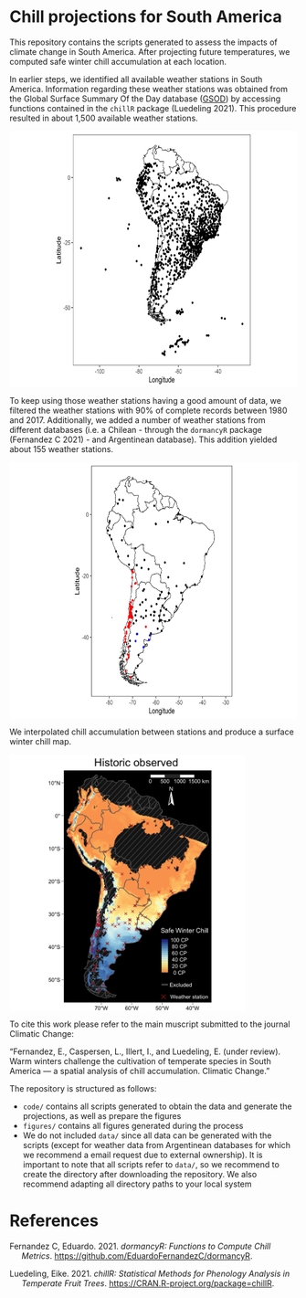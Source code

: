 
# Chill projections for South America

This repository contains the scripts generated to assess the impacts of
climate change in South America. After projecting future temperatures,
we computed safe winter chill accumulation at each location.

In earlier steps, we identified all available weather stations in South
America. Information regarding these weather stations was obtained from
the Global Surface Summary Of the Day database
([GSOD](https://data.noaa.gov/dataset/dataset/global-surface-summary-of-the-day-gsod))
by accessing functions contained in the `chillR` package (Luedeling
2021). This procedure resulted in about 1,500 available weather
stations.

<a><img src='figures/SA_1500_stations.png' align="center" height="450" /></a>

To keep using those weather stations having a good amount of data, we
filtered the weather stations with 90% of complete records between 1980
and 2017. Additionally, we added a number of weather stations from
different databases (i.e. a Chilean - through the `dormancyR` package
(Fernandez C 2021) - and Argentinean database). This addition yielded
about 155 weather stations.

<a><img src='figures/WS_90_complete_GSOD_CR_AR.png' align="center" height="450" /></a>

We interpolated chill accumulation between stations and produce a
surface winter chill map.

<a><img src='figures/re_analysis/maps/adjusted_chill_observed_SWC.png' align="center" height="450" /></a>

To cite this work please refer to the main muscript submitted to the
journal Climatic Change:

“Fernandez, E., Caspersen, L., Illert, I., and Luedeling, E. (under
review). Warm winters challenge the cultivation of temperate species in
South America — a spatial analysis of chill accumulation. Climatic
Change.”

The repository is structured as follows:

-   `code/` contains all scripts generated to obtain the data and
    generate the projections, as well as prepare the figures
-   `figures/` contains all figures generated during the process
-   We do not included `data/` since all data can be generated with the
    scripts (except for weather data from Argentinean databases for
    which we recommend a email request due to external ownership). It is
    important to note that all scripts refer to `data/`, so we recommend
    to create the directory after downloading the repository. We also
    recommend adapting all directory paths to your local system

# References

<div id="refs" class="references csl-bib-body hanging-indent">

<div id="ref-R-dormancyR" class="csl-entry">

Fernandez C, Eduardo. 2021. *dormancyR: Functions to Compute Chill
Metrics*. <https://github.com/EduardoFernandezC/dormancyR>.

</div>

<div id="ref-R-chillR" class="csl-entry">

Luedeling, Eike. 2021. *chillR: Statistical Methods for Phenology
Analysis in Temperate Fruit Trees*.
<https://CRAN.R-project.org/package=chillR>.

</div>

</div>
